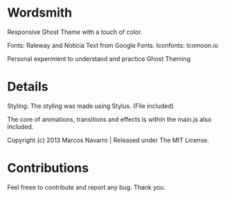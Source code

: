 Wordsmith
=========

Responsive Ghost Theme with a touch of color.

Fonts: Raleway and Noticia Text from Google Fonts.
Iconfonts: Icomoon.io

Personal expermient to understand and practice Ghost Theming


Details
=========

Styling: The styling was made using Stylus. (File included)

The core of animations, transitions and effects is within the main.js also included.

Copyright (c) 2013 Marcos Navarro | Released under The MIT License.


Contributions
=========

Feel freee to contribute and report any bug. Thank you.